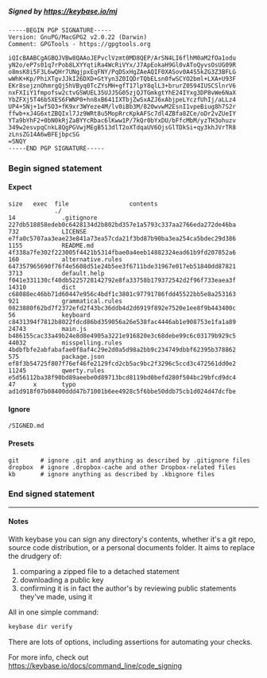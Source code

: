 ##### Signed by https://keybase.io/mj
```
-----BEGIN PGP SIGNATURE-----
Version: GnuPG/MacGPG2 v2.0.22 (Darwin)
Comment: GPGTools - https://gpgtools.org

iQIcBAABCgAGBQJVBw8QAAoJEPvclVzmt0MD8QEP/ArSN4LI6flhM0aM2fOa1odu
yN2o/eP7s01q7rPob8LXYYqtiRa4WcRiVYx/J7ApEokaH9Gl0vAToQyvsOsUG09R
o8msK8i5F3L6wQHr7UNgjpxEqFNY/PqDSxHgZAeAQIF0XASov0A4S5kZG3Z3BFLG
wWhK+Kp/PhiXTgvJJkI26DXD+GtYyn3Z0IQDrTQbELsn0fwSCYO2bml+LXA+U93F
EKr8sejznOhmrgQj5hVByq0TcZYsMH+gfT17lpY8qlL3+brurZ0594IUSCSlnrV6
nxFXIiY1fmpofsw2ctvGSWUEL35UJJ5G05zjQJTGmkgtYhE24IYxg3DP8vWe6NaX
YbZFXj5T46b5XES6FWNP0+hn8xB641IXTbjZwSxAZJ6xAbjpeLYczfUhIj/aLLz4
UP4+5Nj+1wf5O3+fK9xr3WYeze4M/lv0iBb3M/820wvwM2EsnI1vpeBiug8h7S2r
ffwb+xJ4G6xtZBQIxl7Jz9WRt8u5MopRrcKpkAFSc7dl4ZBfa8ZCe/oDr2vZUeIY
YTa9bYhF2+0bN0kRjZaBYYcRbac6lKww1P/7kQr0bYxDU/bFfcMbM/yzTH3ohuzv
349w2esvpqCnkL8QgPGVwjMEgB513dlT2oXTdqaUV6OjsGlTDkSi+qy3khJVrTR8
zLnsZG14A6wBFEjbpcSG
=SNQY
-----END PGP SIGNATURE-----

```

<!-- END SIGNATURES -->

### Begin signed statement 

#### Expect

```
size   exec  file                 contents                                                        
             ./                                                                                   
14             .gitignore         227db518858edeb0c6428134d2b802bd357e1a5793c337aa2766eda272de46ba
732            LICENSE            e7fa0c5707aa3eae23e841a73ea57cda21f3bd87b90ba3ea254ca5bdec29d386
1155           README.md          4f338a7fe302f223005f4421b5314fbae0a4eeb14882324ead61b9fd207852a6
160            alternative.rules  647357965690f76f4e5608d51e24b5ee3f6711bde31967e017eb51840dd87821
3713           default.help       f041e331130cf40db5225728142792e8fa33758b179372542d2f96f733eaea3f
14310          dict               c68088ec46bb71d60447e956c4bdf1c3801c97791786fdd45522bb5e8a253163
921            grammatical.rules  0823880f62bd7f2372efd2f43bc36ddb4d2d6919f892e7520e1ee8f9b443400c
56             keyboard           c8431394f7812b8022fdcd86bd359056a26e538fac4446ab1e908753e1fa1a89
24743          main.js            b486155cac33a49b24e8d8e4905a3221e916820e3c68debe99c6c03179b929c5
44032          misspelling.rules  4bdbfbfe2abfabafae0f8af4c29e2d0a5d98a2bb9c234749dbbf62395b378862
575            package.json       ef8f3b54725f807f76ef46fe2129fcd2cb5ac9bc2f3296c5ccd3c472561dd0e2
11245          qwerty.rules       e5d56112ba38f90bd89aeebe0d89713bcd8119bd0befd280f504bc29bfcd9dc4
47     x       typo               ad1d918f07b08400ddd47b71001b6ee4928c5f6bbe50ddb75cb1d024d47dcfbe
```

#### Ignore

```
/SIGNED.md
```

#### Presets

```
git      # ignore .git and anything as described by .gitignore files
dropbox  # ignore .dropbox-cache and other Dropbox-related files    
kb       # ignore anything as described by .kbignore files          
```

<!-- summarize version = 0.0.9 -->

### End signed statement

<hr>

#### Notes

With keybase you can sign any directory's contents, whether it's a git repo,
source code distribution, or a personal documents folder. It aims to replace the drudgery of:

  1. comparing a zipped file to a detached statement
  2. downloading a public key
  3. confirming it is in fact the author's by reviewing public statements they've made, using it

All in one simple command:

```bash
keybase dir verify
```

There are lots of options, including assertions for automating your checks.

For more info, check out https://keybase.io/docs/command_line/code_signing